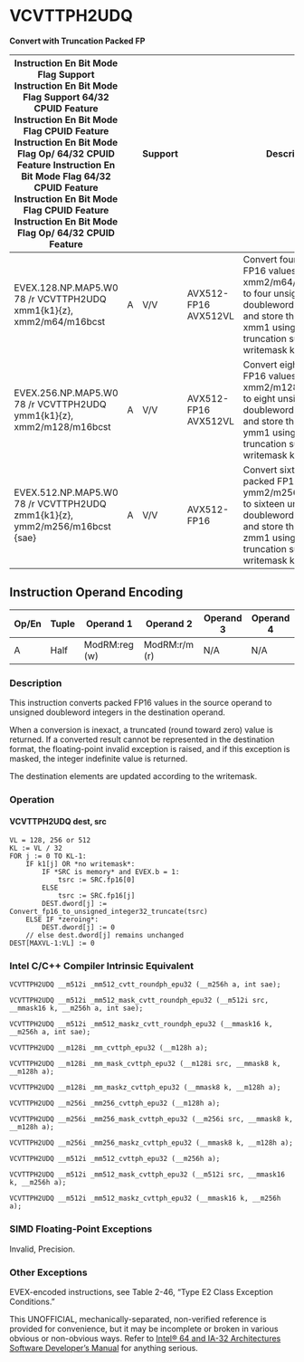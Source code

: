 # VCVTTPH2UDQ

**Convert with Truncation Packed FP**

| Instruction En Bit Mode Flag Support Instruction En Bit Mode Flag Support 64/32 CPUID Feature Instruction En Bit Mode Flag CPUID Feature Instruction En Bit Mode Flag Op/ 64/32 CPUID Feature Instruction En Bit Mode Flag 64/32 CPUID Feature Instruction En Bit Mode Flag CPUID Feature Instruction En Bit Mode Flag Op/ 64/32 CPUID Feature |     | Support |                      | Description                                                                                                                                                             |
| ---------------------------------------------------------------------------------------------------------------------------------------------------------------------------------------------------------------------------------------------------------------------------------------------------------------------------------------------- | --- | ------- | -------------------- | ----------------------------------------------------------------------------------------------------------------------------------------------------------------------- |
| EVEX.128.NP.MAP5.W0 78 /r VCVTTPH2UDQ xmm1{k1}{z}, xmm2/m64/m16bcst                                                                                                                                                                                                                                                                            | A   | V/V     | AVX512-FP16 AVX512VL | Convert four packed FP16 values in xmm2/m64/m16bcst to four unsigned doubleword integers, and store the result in xmm1 using truncation subject to writemask k1.        |
| EVEX.256.NP.MAP5.W0 78 /r VCVTTPH2UDQ ymm1{k1}{z}, xmm2/m128/m16bcst                                                                                                                                                                                                                                                                           | A   | V/V     | AVX512-FP16 AVX512VL | Convert eight packed FP16 values in xmm2/m128/m16bcst to eight unsigned doubleword integers, and store the result in ymm1 using truncation subject to writemask k1.     |
| EVEX.512.NP.MAP5.W0 78 /r VCVTTPH2UDQ zmm1{k1}{z}, ymm2/m256/m16bcst {sae}                                                                                                                                                                                                                                                                     | A   | V/V     | AVX512-FP16          | Convert sixteen packed FP16 values in ymm2/m256/m16bcst to sixteen unsigned doubleword integers, and store the result in zmm1 using truncation subject to writemask k1. |

## Instruction Operand Encoding

| Op/En | Tuple | Operand 1     | Operand 2     | Operand 3 | Operand 4 |
| ----- | ----- | ------------- | ------------- | --------- | --------- |
| A     | Half  | ModRM:reg (w) | ModRM:r/m (r) | N/A       | N/A       |

### Description

This instruction converts packed FP16 values in the source operand to unsigned doubleword integers in the destination operand.

When a conversion is inexact, a truncated (round toward zero) value is returned. If a converted result cannot be represented in the destination format, the floating-point invalid exception is raised, and if this exception is masked, the integer indefinite value is returned.

The destination elements are updated according to the writemask.

### Operation

#### VCVTTPH2UDQ dest, src

```
VL = 128, 256 or 512
KL := VL / 32
FOR j := 0 TO KL-1:
    IF k1[j] OR *no writemask*:
        IF *SRC is memory* and EVEX.b = 1:
            tsrc := SRC.fp16[0]
        ELSE
            tsrc := SRC.fp16[j]
        DEST.dword[j] := Convert_fp16_to_unsigned_integer32_truncate(tsrc)
    ELSE IF *zeroing*:
        DEST.dword[j] := 0
    // else dest.dword[j] remains unchanged
DEST[MAXVL-1:VL] := 0

```

### Intel C/C++ Compiler Intrinsic Equivalent

```
VCVTTPH2UDQ __m512i _mm512_cvtt_roundph_epu32 (__m256h a, int sae);

```

```
VCVTTPH2UDQ __m512i _mm512_mask_cvtt_roundph_epu32 (__m512i src, __mmask16 k, __m256h a, int sae);

```

```
VCVTTPH2UDQ __m512i _mm512_maskz_cvtt_roundph_epu32 (__mmask16 k, __m256h a, int sae);

```

```
VCVTTPH2UDQ __m128i _mm_cvttph_epu32 (__m128h a);

```

```
VCVTTPH2UDQ __m128i _mm_mask_cvttph_epu32 (__m128i src, __mmask8 k, __m128h a);

```

```
VCVTTPH2UDQ __m128i _mm_maskz_cvttph_epu32 (__mmask8 k, __m128h a);

```

```
VCVTTPH2UDQ __m256i _mm256_cvttph_epu32 (__m128h a);

```

```
VCVTTPH2UDQ __m256i _mm256_mask_cvttph_epu32 (__m256i src, __mmask8 k, __m128h a);

```

```
VCVTTPH2UDQ __m256i _mm256_maskz_cvttph_epu32 (__mmask8 k, __m128h a);

```

```
VCVTTPH2UDQ __m512i _mm512_cvttph_epu32 (__m256h a);

```

```
VCVTTPH2UDQ __m512i _mm512_mask_cvttph_epu32 (__m512i src, __mmask16 k, __m256h a);

```

```
VCVTTPH2UDQ __m512i _mm512_maskz_cvttph_epu32 (__mmask16 k, __m256h a);

```

### SIMD Floating-Point Exceptions

Invalid, Precision.

### Other Exceptions

EVEX-encoded instructions, see Table 2-46, “Type E2 Class Exception Conditions.”

This UNOFFICIAL, mechanically-separated, non-verified reference is provided for convenience, but it may be
incomplete or broken in various obvious or non-obvious
ways. Refer to [Intel® 64 and IA-32 Architectures Software Developer’s Manual](https://software.intel.com/en-us/download/intel-64-and-ia-32-architectures-sdm-combined-volumes-1-2a-2b-2c-2d-3a-3b-3c-3d-and-4) for anything serious.
